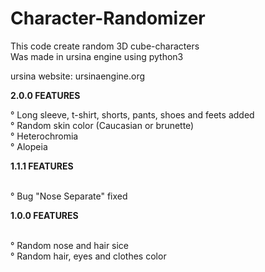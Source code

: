 # Character-Randomizer

This code create random 3D cube-characters <br>
Was made in ursina engine using python3 <br>
<p>ursina website: ursinaengine.org</p>

<p><b>2.0.0 FEATURES</b></p>
° Long sleeve, t-shirt, shorts, pants, shoes and feets added <br>
° Random skin color (Caucasian or brunette) <br>
° Heterochromia <br>
° Alopeia


<p><b>1.1.1 FEATURES</p></b> <br>
° Bug "Nose Separate" fixed


<p><b>1.0.0 FEATURES</p></b> <br>
° Random nose and hair sice <br>
° Random hair, eyes and clothes color
